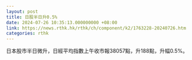 ```yaml
---
layout: post
title: 日股半日升0.5%
date: 2024-07-26 10:35:13.000000000 +08:00
link: https://news.rthk.hk/rthk/ch/component/k2/1763228-20240726.htm
categories: rthk
---
```


日本股市半日微升，日經平均指數上午收市報38057點，升188點，升幅0.5%。

